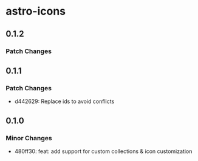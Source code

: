 # astro-icons

## 0.1.2

### Patch Changes

## 0.1.1

### Patch Changes

- d442629: Replace ids to avoid conflicts

## 0.1.0

### Minor Changes

- 480ff30: feat: add support for custom collections & icon customization
